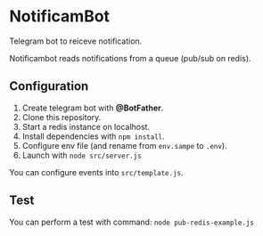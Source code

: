 # NotificamBot

Telegram bot to reiceve notification.

Notificambot reads notifications from a queue (pub/sub on redis).



## Configuration 
1. Create telegram bot with **@BotFather**.
2. Clone this repository.
3. Start a redis instance on localhost.
4. Install dependencies with `npm install`.
5. Configure env file (and rename from `env.sampe` to `.env`).
6. Launch with `node src/server.js`


You can configure events into `src/template.js`.

## Test 

You can perform a test with command: `node pub-redis-example.js`
